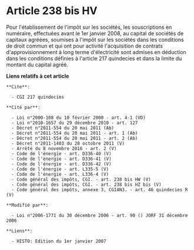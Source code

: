 # Article 238 bis HV

Pour l'établissement de l'impôt sur les sociétés, les souscriptions en numéraire, effectuées avant le 1er janvier 2008, au
capital de sociétés de capitaux agréées, soumises à l'impôt sur les sociétés dans les conditions de droit commun et qui ont
pour activité l'acquisition de contrats d'approvisionnement à long terme d'électricité sont admises en déduction dans les
conditions définies à l'article 217 quindecies et dans la limite du montant du capital agréé.

**Liens relatifs à cet article**

	**Cite**:

	  - CGI 217 quindecies

	**Cité par**:

	  - Loi n°2000-108 du 10 février 2000 - art. 4-1 (VD)
	  - Loi n°2010-1657 du 29 décembre 2010 - art. 127
	  - Décret n°2011-554 du 20 mai 2011 (Ab)
	  - Décret n°2011-554 du 20 mai 2011 - art. 1 (Ab)
	  - Décret n°2011-554 du 20 mai 2011 - art. 2 (Ab)
	  - Décret n°2011-1403 du 28 octobre 2011 (V)
	  - Arrêté du 8 novembre 2016 - art. 2 (V)
	  - Code de l'énergie - art. D336-40 (V)
	  - Code de l'énergie - art. D336-41 (V)
	  - Code de l'énergie - art. D336-42 (V)
	  - Code de l'énergie - art. L335-5 (V)
	  - Code de l'énergie - art. L336-4 (V)
	  - Code général des impôts, CGI. - art. 238 bis HW (V)
	  - Code général des impôts, CGI. - art. 238 bis HZ bis (V)
	  - Code général des impôts, annexe 3, CGIAN3. - art. 46 quindecies R (V)

	**Modifié par**:

	  - Loi n°2006-1771 du 30 décembre 2006 - art. 90 () JORF 31 décembre 2006

	**Liens**:

	  - HISTO: Edition du 1er janvier 2007
